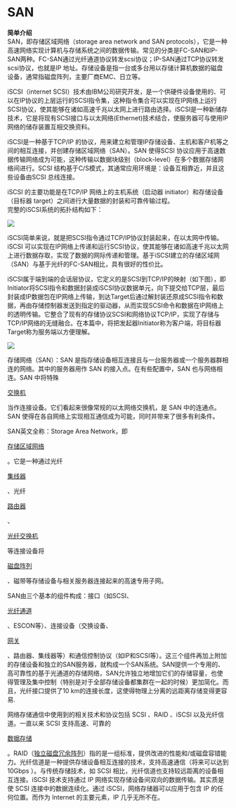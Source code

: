 # SAN

**简单介绍**  
SAN，即存储区域网络（storage area network and SAN protocols），它是一种高速网络实现计算机与存储系统之间的数据传输。常见的分类是FC-SAN和IP-SAN两种。FC-SAN通过光纤通道协议转发scsi协议；IP-SAN通过TCP协议转发scsi协议，也就是IP 地址。存储设备是指一台或多台用以存储计算机数据的磁盘设备，通常指磁盘阵列，主要厂商EMC、日立等。

iSCSI（internet SCSI）技术由IBM公司研究开发，是一个供硬件设备使用的、可以在IP协议的上层运行的SCSI指令集，这种指令集合可以实现在IP网络上运行SCSI协议，使其能够在诸如高速千兆以太网上进行路由选择。iSCSI是一种新储存技术，它是将现有SCSI接口与以太网络\(Ethernet\)技术结合，使服务器可与使用IP网络的储存装置互相交换资料。

iSCSI是一种基于TCP/IP 的协议，用来建立和管理IP存储设备、主机和客户机等之间的相互连接，并创建存储区域网络（SAN）。SAN 使得SCSI 协议应用于高速数据传输网络成为可能，这种传输以数据块级别（block-level）在多个数据存储网络间进行。SCSI 结构基于C/S模式，其通常应用环境是：设备互相靠近，并且这些设备由SCSI 总线连接。

iSCSI 的主要功能是在TCP/IP 网络上的主机系统（启动器 initiator）和存储设备（目标器 target）之间进行大量数据的封装和可靠传输过程。  
完整的iSCSI系统的拓扑结构如下：

![](https://github.com/aftree/A/tree/46ba3f3482b57318efea7ebcb4b9fbdafb25a241/wang-luo-cun-chu-ji-zhu/ip-san/images/907596-20180224173116119-1133907791.png)

iSCSI简单来说，就是把SCSI指令通过TCP/IP协议封装起来，在以太网中传输。iSCSI 可以实现在IP网络上传递和运行SCSI协议，使其能够在诸如高速千兆以太网上进行数据存取，实现了数据的网际传递和管理。基于iSCSI建立的存储区域网（SAN）与基于光纤的FC-SAN相比，具有很好的性价比。

iSCSI属于端到端的会话层协议，它定义的是SCSI到TCP/IP的映射（如下图），即Initiator将SCSI指令和数据封装成iSCSI协议数据单元，向下提交给TCP层，最后封装成IP数据包在IP网络上传输，到达Target后通过解封装还原成SCSI指令和数据，再由存储控制器发送到指定的驱动器，从而实现SCSI命令和数据在IP网络上的透明传输。它整合了现有的存储协议SCSI和网络协议TCP/IP，实现了存储与TCP/IP网络的无缝融合。在本篇中，将把发起器Initiator称为客户端，将目标器Target称为服务端以方便理解。

![](https://github.com/aftree/A/tree/46ba3f3482b57318efea7ebcb4b9fbdafb25a241/wang-luo-cun-chu-ji-zhu/ip-san/images/907596-20180224173240882-115840536.png)

存储网络（SAN）：SAN 是指存储设备相互连接且与一台服务器或一个服务器群相连的网络。其中的服务器用作 SAN 的接入点。在有些配置中，SAN 也与网络相连。SAN 中将特殊

[交换机](https://baike.baidu.com/item/交换机)

当作连接设备。它们看起来很像常规的以太网络交换机，是 SAN 中的连通点。SAN 使得在各自网络上实现相互通信成为可能，同时并带来了很多有利条件。

SAN英文全称：Storage Area Network，即

[存储区域网络](https://baike.baidu.com/item/存储区域网络)

。它是一种通过光纤

[集线器](https://baike.baidu.com/item/集线器)

、光纤

[路由器](https://baike.baidu.com/item/路由器)

、

[光纤交换机](https://baike.baidu.com/item/光纤交换机)

等连接设备将

[磁盘阵列](https://baike.baidu.com/item/磁盘阵列)

、磁带等存储设备与相关服务器连接起来的高速专用子网。

SAN由三个基本的组件构成：接口（如SCSI、

[光纤通道](https://baike.baidu.com/item/光纤通道)

、ESCON等）、连接设备（交换设备、

[网关](https://baike.baidu.com/item/网关)

、路由器、集线器等）和通信控制协议（如IP和SCSI等）。这三个组件再加上附加的存储设备和独立的SAN服务器，就构成一个SAN系统。SAN提供一个专用的、高可靠性的基于光通道的存储网络，SAN允许独立地增加它们的存储容量，也使得管理及集中控制（特别是对于全部存储设备都集群在一起的时候）更加简化。而且，光纤接口提供了10 km的连接长度，这使得物理上分离的远距离存储变得更容易.

网络存储通信中使用到的相关技术和协议包括 SCSI 、RAID 、iSCSI 以及光纤信道。一直以来 SCSI 支持高速、可靠的

[数据存储](https://baike.baidu.com/item/数据存储)

。RAID（[独立磁盘冗余阵列](https://baike.baidu.com/item/独立磁盘冗余阵列)）指的是一组标准，提供改进的性能和/或磁盘容错能力。光纤信道是一种提供存储设备相互连接的技术，支持高速通信（将来可以达到 10Gbps ）。与传统存储技术，如 SCSI 相比，光纤信道也支持较远距离的设备相互连接。iSCSI 技术支持通过 IP 网络实现存储设备间双向的数据传输。其实质是使 SCSI 连接中的数据连续化。通过 iSCSI，网络存储器可以应用于包含 IP 的任何位置。而作为 Internet 的主要元素，IP 几乎无所不在。

